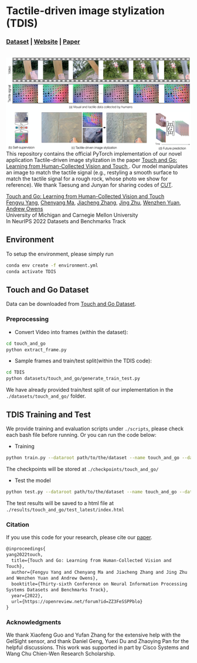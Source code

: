 # Tactile-driven image stylization (TDIS)

### [Dataset](https://drive.google.com/drive/folders/1NDasyshDCL9aaQzxjn_-Q5MBURRT360B) | [Website](https://touch-and-go.github.io/) |   [Paper](https://openreview.net/pdf?id=ZZ3FeSSPPblo)
<br>

<img src='imgs/teaser.jpg' align="right" width=960>  
  

<br><br><br>
This repository contains the official PyTorch implementation of our novel application Tactile-driven image stylization in the paper [Touch and Go: Learning from Human-Collected Vision and Touch ](https://openreview.net/pdf?id=ZZ3FeSSPPblo). Our model manipulates an image to match the tactile signal (e.g., restyling a smooth surface to match the tactile signal for
a rough rock, whose photo we show for reference). We thank Taesung and Junyan for sharing codes of [CUT](https://github.com/taesungp/contrastive-unpaired-translation).


[Touch and Go: Learning from
Human-Collected Vision and Touch](https://openreview.net/pdf?id=ZZ3FeSSPPblo)  
 [Fengyu Yang](https://fredfyyang.github.io/), [Chenyang Ma](https://www.linkedin.com/in/chenyang-ma-66945091), [Jiacheng Zhang](https://www.linkedin.com/in/jiacheng-zhang-689b8319a), [Jing Zhu](https://jwzhi.github.io/), [Wenzhen Yuan](http://robotouch.ri.cmu.edu/yuanwz/), [Andrew Owens](https://andrewowens.com/)<br>
University of Michigan and Carnegie Mellon University <br>
 In NeurIPS 2022 Datasets and Benchmarks Track

## Environment
To setup the environment, please simply run

```bash
conda env create -f environment.yml
conda activate TDIS
```

## Touch and Go Dataset
Data can be downloaded from [Touch and Go Dataset](https://drive.google.com/drive/folders/1NDasyshDCL9aaQzxjn_-Q5MBURRT360B).

### Preprocessing
- Convert Video into frames (within the dataset):
```bash
cd touch_and_go
python extract_frame.py
```

- Sample frames and train/test split(within the TDIS code):
```bash
cd TDIS
python datasets/touch_and_go/generate_train_test.py  
```
We have already provided train/test split of our implementation in the `./datasets/touch_and_go/` folder.

## TDIS Training and Test
We provide training and evaluation scripts under `./scripts`, please check each bash file before running. Or you can run the code below:
- Training
```bash
python train.py --dataroot path/to/the/dataset --name touch_and_go --dataset_mode touch_and_go --model TDIS 
```
The checkpoints will be stored at `./checkpoints/touch_and_go/`

- Test the model
```bash
python test.py --dataroot path/to/the/dataset --name touch_and_go --dataset_mode touch_and_go --model TDIS
```
The test results will be saved to a html file at `./results/touch_and_go/test_latest/index.html`

### Citation
If you use this code for your research, please cite our [paper](https://openreview.net/pdf?id=ZZ3FeSSPPblo).
```
@inproceedings{
yang2022touch,
  title={Touch and Go: Learning from Human-Collected Vision and Touch},
  author={Fengyu Yang and Chenyang Ma and Jiacheng Zhang and Jing Zhu and Wenzhen Yuan and Andrew Owens},
  booktitle={Thirty-sixth Conference on Neural Information Processing Systems Datasets and Benchmarks Track},
  year={2022},
  url={https://openreview.net/forum?id=ZZ3FeSSPPblo}
}
```

### Acknowledgments
We thank Xiaofeng Guo and Yufan Zhang for the extensive help with the GelSight sensor, and thank Daniel Geng, Yuexi Du and Zhaoying Pan for the helpful discussions. This work was supported in part by Cisco Systems and Wang Chu Chien-Wen Research Scholarship.

